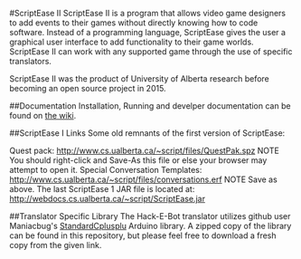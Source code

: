 #ScriptEase II
ScriptEase II is a program that allows video game designers to add events to their games without directly knowing how to code software. Instead of a programming language, ScriptEase gives the user a graphical user interface to add functionality to their game worlds. ScriptEase II can work with any supported game through the use of specific translators.

ScriptEase II was the product of University of Alberta research before becoming an open source project in 2015. 

##Documentation
Installation, Running and develper documentation can be found on [the wiki](https://github.com/UA-ScriptEase/scriptease/wiki). 

##ScriptEase I Links
Some old remnants of the first version of ScriptEase:

Quest pack: http://www.cs.ualberta.ca/~script/files/QuestPak.spz NOTE You should right-click and Save-As this file or else your browser may attempt to open it.
Special Conversation Templates: http://www.cs.ualberta.ca/~script/files/conversations.erf NOTE Save as above.
The last ScriptEase 1 JAR file is located at: http://webdocs.cs.ualberta.ca/~script/ScriptEase.jar

##Translator Specific Library
The Hack-E-Bot translator utilizes github user Maniacbug's [StandardCplusplu](https://github.com/maniacbug/StandardCplusplus) Arduino library. A zipped copy of the library can be found in this repository, but please feel free to download a fresh copy from the given link. 
